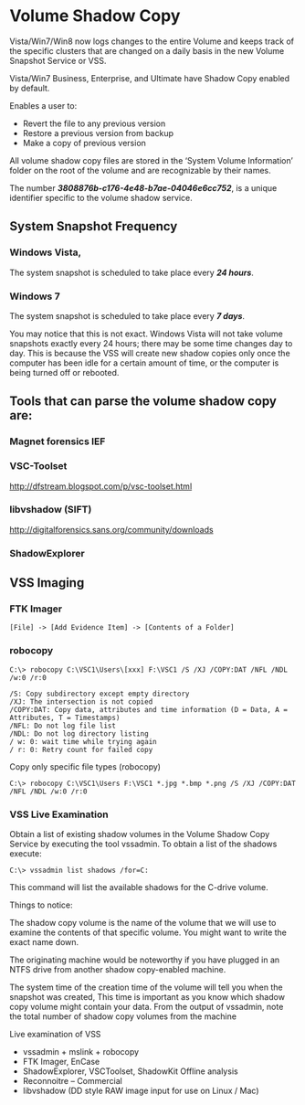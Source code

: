 # Volume Shadow Copy

Vista/Win7/Win8 now logs changes to the entire Volume and keeps track of the specific clusters that are changed on a daily basis in the new Volume Snapshot Service or VSS. 

Vista/Win7 Business, Enterprise, and Ultimate have Shadow Copy enabled by default. 

Enables a user to: 
* Revert the file to any previous version 
* Restore a previous version from backup 
* Make a copy of previous version 

All volume shadow copy files are stored in the ‘System Volume Information’ folder on the root of the volume and are recognizable by their names. 

The number ***3808876b-c176-4e48-b7ae-04046e6cc752***, is a unique identifier specific to the volume shadow service.

## System Snapshot Frequency
### Windows Vista,
The system snapshot is scheduled to take place every ***24 hours***. 

### Windows 7
The system snapshot is scheduled to take place every ***7 days***.

You may notice that this is not exact. Windows Vista will not take volume snapshots exactly every 24 hours; there may be some time changes day to day. This is because the VSS will create new shadow copies only once the computer has been idle for a certain amount of time, or the computer is being turned off or rebooted.

## Tools that can parse the volume shadow copy are:
### Magnet forensics IEF
### VSC-Toolset 
http://dfstream.blogspot.com/p/vsc-toolset.html
### libvshadow (SIFT) 
http://digitalforensics.sans.org/community/downloads
### ShadowExplorer

## VSS Imaging
### FTK Imager
```
[File] -> [Add Evidence Item] -> [Contents of a Folder]
```

### robocopy
```
C:\> robocopy C:\VSC1\Users\[xxx] F:\VSC1 /S /XJ /COPY:DAT /NFL /NDL /w:0 /r:0
```
```
/S: Copy subdirectory except empty directory
/XJ: The intersection is not copied
/COPY:DAT: Copy data, attributes and time information (D = Data, A = Attributes, T = Timestamps)
/NFL: Do not log file list
/NDL: Do not log directory listing
/ w: 0: wait time while trying again
/ r: 0: Retry count for failed copy
```

Copy only specific file types (robocopy)

```
C:\> robocopy C:\VSC1\Users F:\VSC1 *.jpg *.bmp *.png /S /XJ /COPY:DAT /NFL /NDL /w:0 /r:0
```

### VSS Live Examination

Obtain a list of existing shadow volumes in the Volume Shadow Copy Service by executing the tool vssadmin.
To obtain a list of the shadows execute:

```
C:\> vssadmin list shadows /for=C:
```
This command will list the available shadows for the C-drive volume.

Things to notice:

The shadow copy volume is the name of the volume that we will use to examine the contents of that specific volume. You might want to write the exact name down.

The originating machine would be noteworthy if you have plugged in an NTFS drive from another shadow copy-enabled machine.

The system time of the creation time of the volume will tell you when the snapshot was created, This time is important as you know which shadow copy volume might contain your data. From the output of vssadmin, note the total number of shadow copy volumes from the machine

Live examination of VSS
* vssadmin + mslink + robocopy 
* FTK Imager, EnCase 
* ShadowExplorer, VSCToolset, ShadowKit 
Offline analysis
* Reconnoitre – Commercial
* libvshadow (DD style RAW image input for use on Linux / Mac)


